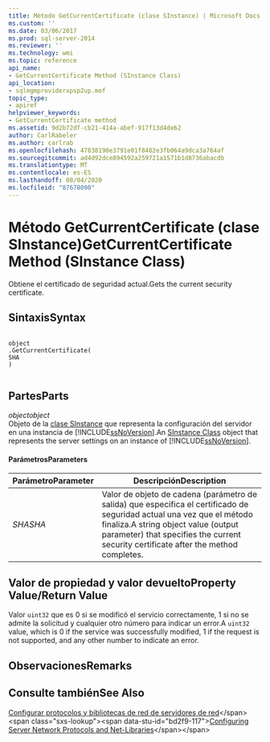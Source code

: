 ```yaml
---
title: Método GetCurrentCertificate (clase SInstance) | Microsoft Docs
ms.custom: ''
ms.date: 03/06/2017
ms.prod: sql-server-2014
ms.reviewer: ''
ms.technology: wmi
ms.topic: reference
api_name:
- GetCurrentCertificate Method (SInstance Class)
api_location:
- sqlmgmproviderxpsp2up.mof
topic_type:
- apiref
helpviewer_keywords:
- GetCurrentCertificate method
ms.assetid: 9d2b72df-cb21-414a-abef-917f13d4de62
author: CarlRabeler
ms.author: carlrab
ms.openlocfilehash: 47838190e3791e01f8482e3fb064a9dca3a764af
ms.sourcegitcommit: ad4d92dce894592a259721a1571b1d8736abacdb
ms.translationtype: MT
ms.contentlocale: es-ES
ms.lasthandoff: 08/04/2020
ms.locfileid: "87678090"
---
```

# <a name="getcurrentcertificate-method-sinstance-class"></a><span data-ttu-id="bd2f9-102">Método GetCurrentCertificate (clase SInstance)</span><span class="sxs-lookup"><span data-stu-id="bd2f9-102">GetCurrentCertificate Method (SInstance Class)</span></span>
  <span data-ttu-id="bd2f9-103">Obtiene el certificado de seguridad actual.</span><span class="sxs-lookup"><span data-stu-id="bd2f9-103">Gets the current security certificate.</span></span>  
  
## <a name="syntax"></a><span data-ttu-id="bd2f9-104">Sintaxis</span><span class="sxs-lookup"><span data-stu-id="bd2f9-104">Syntax</span></span>  
  
```  
  
object  
.GetCurrentCertificate(  
SHA  
)  
  
```  
  
## <a name="parts"></a><span data-ttu-id="bd2f9-105">Partes</span><span class="sxs-lookup"><span data-stu-id="bd2f9-105">Parts</span></span>  
 <span data-ttu-id="bd2f9-106">*object*</span><span class="sxs-lookup"><span data-stu-id="bd2f9-106">*object*</span></span>  
 <span data-ttu-id="bd2f9-107">Objeto de la [clase SInstance](sinstance-class.md) que representa la configuración del servidor en una instancia de [!INCLUDE[ssNoVersion](../../../includes/ssnoversion-md.md)].</span><span class="sxs-lookup"><span data-stu-id="bd2f9-107">An [SInstance Class](sinstance-class.md) object that represents the server settings on an instance of [!INCLUDE[ssNoVersion](../../../includes/ssnoversion-md.md)].</span></span>  
  
#### <a name="parameters"></a><span data-ttu-id="bd2f9-108">Parámetros</span><span class="sxs-lookup"><span data-stu-id="bd2f9-108">Parameters</span></span>  
  
|<span data-ttu-id="bd2f9-109">Parámetro</span><span class="sxs-lookup"><span data-stu-id="bd2f9-109">Parameter</span></span>|<span data-ttu-id="bd2f9-110">Descripción</span><span class="sxs-lookup"><span data-stu-id="bd2f9-110">Description</span></span>|  
|---------------|-----------------|  
|<span data-ttu-id="bd2f9-111">*SHA*</span><span class="sxs-lookup"><span data-stu-id="bd2f9-111">*SHA*</span></span>|<span data-ttu-id="bd2f9-112">Valor de objeto de cadena (parámetro de salida) que especifica el certificado de seguridad actual una vez que el método finaliza.</span><span class="sxs-lookup"><span data-stu-id="bd2f9-112">A string object value (output parameter) that specifies the current security certificate after the method completes.</span></span>|  
  
## <a name="property-valuereturn-value"></a><span data-ttu-id="bd2f9-113">Valor de propiedad y valor devuelto</span><span class="sxs-lookup"><span data-stu-id="bd2f9-113">Property Value/Return Value</span></span>  
 <span data-ttu-id="bd2f9-114">Valor `uint32` que es 0 si se modificó el servicio correctamente, 1 si no se admite la solicitud y cualquier otro número para indicar un error.</span><span class="sxs-lookup"><span data-stu-id="bd2f9-114">A `uint32` value, which is 0 if the service was successfully modified, 1 if the request is not supported, and any other number to indicate an error.</span></span>  
  
## <a name="remarks"></a><span data-ttu-id="bd2f9-115">Observaciones</span><span class="sxs-lookup"><span data-stu-id="bd2f9-115">Remarks</span></span>  
  
## <a name="see-also"></a><span data-ttu-id="bd2f9-116">Consulte también</span><span class="sxs-lookup"><span data-stu-id="bd2f9-116">See Also</span></span>  
 <span data-ttu-id="bd2f9-117">[Configurar protocolos y bibliotecas de red de servidores de red](https://msdn.microsoft.com/library/ms177485\(v=sql.100\).aspx)</span><span class="sxs-lookup"><span data-stu-id="bd2f9-117">[Configuring Server Network Protocols and Net-Libraries](https://msdn.microsoft.com/library/ms177485\(v=sql.100\).aspx)</span></span>  
  
  
